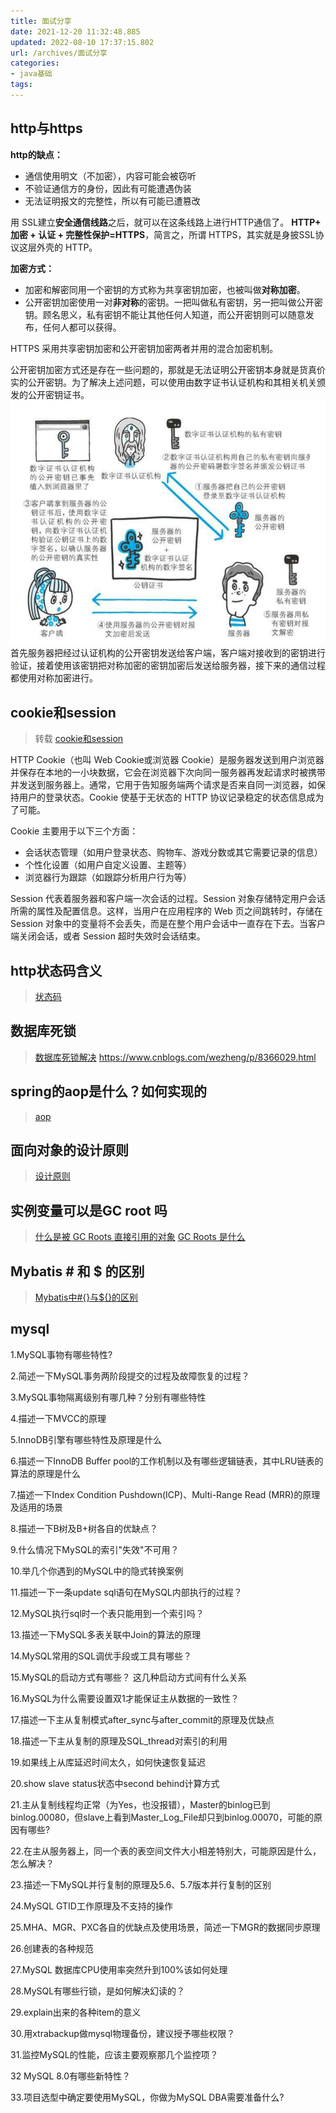```yaml
---
title: 面试分享
date: 2021-12-20 11:32:48.885
updated: 2022-08-10 17:37:15.802
url: /archives/面试分享
categories: 
- java基础
tags: 
---
```


## http与https
**http的缺点：**
- 通信使用明文（不加密），内容可能会被窃听
- 不验证通信方的身份，因此有可能遭遇伪装
- 无法证明报文的完整性，所以有可能已遭篡改

用 SSL建立**安全通信线路**之后，就可以在这条线路上进行HTTP通信了。
**HTTP+ 加密 + 认证 + 完整性保护=HTTPS**，简言之，所谓 HTTPS，其实就是身披SSL协议这层外壳的 HTTP。

**加密方式：**
- 加密和解密同用一个密钥的方式称为共享密钥加密，也被叫做**对称加密**。
- 公开密钥加密使用一对**非对称**的密钥。一把叫做私有密钥，另一把叫做公开密钥。顾名思义，私有密钥不能让其他任何人知道，而公开密钥则可以随意发布，任何人都可以获得。

HTTPS 采用共享密钥加密和公开密钥加密两者并用的混合加密机制。

公开密钥加密方式还是存在一些问题的，那就是无法证明公开密钥本身就是货真价实的公开密钥。为了解决上述问题，可以使用由数字证书认证机构和其相关机关颁发的公开密钥证书。
![https非对称加密.png](面试分享/https非对称加密-a4d70d3bf2534a4cb742d08f83206e39.png)
首先服务器把经过认证机构的公开密钥发送给客户端，客户端对接收到的密钥进行验证，接着使用该密钥把对称加密的密钥加密后发送给服务器，接下来的通信过程都使用对称加密进行。

## cookie和session
> 转载 [cookie和session](https://www.cnblogs.com/ityouknow/p/10856177.html)

HTTP Cookie（也叫 Web Cookie或浏览器 Cookie）是服务器发送到用户浏览器并保存在本地的一小块数据，它会在浏览器下次向同一服务器再发起请求时被携带并发送到服务器上。通常，它用于告知服务端两个请求是否来自同一浏览器，如保持用户的登录状态。Cookie 使基于无状态的 HTTP 协议记录稳定的状态信息成为了可能。

Cookie 主要用于以下三个方面：
- 会话状态管理（如用户登录状态、购物车、游戏分数或其它需要记录的信息）
- 个性化设置（如用户自定义设置、主题等）
- 浏览器行为跟踪（如跟踪分析用户行为等）

Session 代表着服务器和客户端一次会话的过程。Session 对象存储特定用户会话所需的属性及配置信息。这样，当用户在应用程序的 Web 页之间跳转时，存储在 Session 对象中的变量将不会丢失，而是在整个用户会话中一直存在下去。当客户端关闭会话，或者 Session 超时失效时会话结束。

## http状态码含义
> [状态码](https://www.jianshu.com/p/b58025e61b2d)

## 数据库死锁
> [数据库死锁解决](https://blog.csdn.net/qq_16681169/article/details/74784193)
https://www.cnblogs.com/wezheng/p/8366029.html

## spring的aop是什么？如何实现的
> [aop](https://javaguide.cn/system-design/framework/spring/spring-knowledge-and-questions-summary/#%E8%B0%88%E8%B0%88%E8%87%AA%E5%B7%B1%E5%AF%B9%E4%BA%8E-aop-%E7%9A%84%E4%BA%86%E8%A7%A3)

## 面向对象的设计原则
> [设计原则](https://www.cnblogs.com/songgj/p/11297016.html)

## 实例变量可以是GC root 吗
> [什么是被 GC Roots 直接引用的对象](https://zhuanlan.zhihu.com/p/129607250)
[GC Roots 是什么](https://blog.csdn.net/weixin_38007185/article/details/108093716)

## Mybatis # 和 $ 的区别
> [Mybatis中#{}与${}的区别](https://juejin.cn/post/6844904017269620744)

##  mysql
1.MySQL事物有哪些特性?

2.简述一下MySQL事务两阶段提交的过程及故障恢复的过程？

3.MySQL事物隔离级别有哪几种？分别有哪些特性

4.描述一下MVCC的原理

5.InnoDB引擎有哪些特性及原理是什么

6.描述一下InnoDB Buffer  pool的工作机制以及有哪些逻辑链表，其中LRU链表的算法的原理是什么

7.描述一下Index Condition Pushdown(ICP)、Multi-Range Read (MRR)的原理及适用的场景

8.描述一下B树及B+树各自的优缺点？

9.什么情况下MySQL的索引"失效"不可用？

10.举几个你遇到的MySQL中的隐式转换案例

11.描述一下一条update sql语句在MySQL内部执行的过程？

12.MySQL执行sql时一个表只能用到一个索引吗？

13.描述一下MySQL多表关联中Join的算法的原理

14.MySQL常用的SQL调优手段或工具有哪些？

15.MySQL的启动方式有哪些？ 这几种启动方式间有什么关系

16.MySQL为什么需要设置双1才能保证主从数据的一致性？

17.描述一下主从复制模式after_sync与after_commit的原理及优缺点

18.描述一下主从复制的原理及SQL_thread对索引的利用

19.如果线上从库延迟时间太久，如何快速恢复延迟

20.show slave status状态中second behind计算方式

21.主从复制线程均正常（为Yes，也没报错），Master的binlog已到binlog.00080，但slave上看到Master_Log_File却只到binlog.00070，可能的原因有哪些?

22.在主从服务器上，同一个表的表空间文件大小相差特别大，可能原因是什么，怎么解决？

23.描述一下MySQL并行复制的原理及5.6、5.7版本并行复制的区别

24.MySQL GTID工作原理及不支持的操作

25.MHA、MGR、PXC各自的优缺点及使用场景，简述一下MGR的数据同步原理

26.创建表的各种规范

27.MySQL 数据库CPU使用率突然升到100%该如何处理

28.MySQL有哪些行锁，是如何解决幻读的？

29.explain出来的各种item的意义

30.用xtrabackup做mysql物理备份，建议授予哪些权限？

31.监控MySQL的性能，应该主要观察那几个监控项？

32 MySQL 8.0有哪些新特性？

33.项目选型中确定要使用MySQL，你做为MySQL DBA需要准备什么?